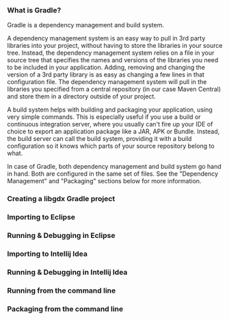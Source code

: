 ### What is Gradle?
Gradle is a dependency management and build system. 

A dependency management system is an easy way to pull in 3rd party libraries into your project, without having to store the libraries in your source tree. Instead, the dependency management system relies on a file in your source tree that specifies the names and versions of the libraries you need to be included in your application. Adding, removing and changing the version of a 3rd party library is as easy as changing a few lines in that configuration file. The dependency management system will pull in the libraries you specified from a central repository (in our case Maven Central) and store them in a directory outside of your project.

A build system helps with building and packaging your application, using very simple commands. This is especially useful if you use a build or continuous integration server, where you usually can't fire up your IDE of choice to export an application package like a JAR, APK or Bundle. Instead, the build server can call the build system, providing it with a build configuration so it knows which parts of your source repository belong to what.

In case of Gradle, both dependency management and build system go hand in hand. Both are configured in the same set of files. See the "Dependency Management" and "Packaging" sections below for more information.

### Creating a libgdx Gradle project

### Importing to Eclipse

### Running & Debugging in Eclipse

### Importing to Intellij Idea

### Running & Debugging in Intellij Idea

### Running from the command line

### Packaging from the command line